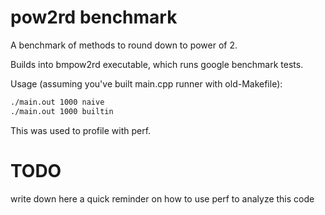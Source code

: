 # pow2rd benchmark

A benchmark of methods to round down to power of 2.

Builds into bmpow2rd executable, which runs google benchmark tests.

Usage (assuming you've built main.cpp runner with old-Makefile):

```bash
./main.out 1000 naive
./main.out 1000 builtin
```

This was used to profile with perf.

# TODO

write down here a quick reminder on how to use perf to analyze this code
